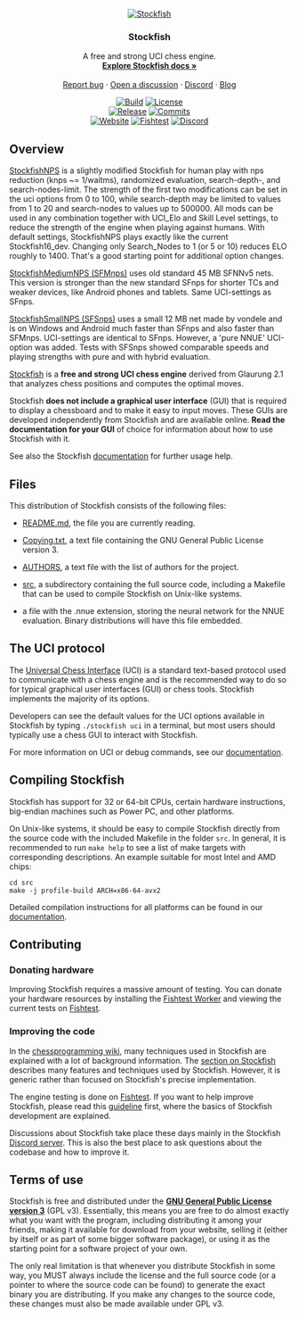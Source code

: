 <div align="center">

  [![Stockfish][stockfish128-logo]][website-link]

  <h3>Stockfish</h3>

  A free and strong UCI chess engine.
  <br>
  <strong>[Explore Stockfish docs »][wiki-link]</strong>
  <br>
  <br>
  [Report bug][issue-link]
  ·
  [Open a discussion][discussions-link]
  ·
  [Discord][discord-link]
  ·
  [Blog][website-blog-link]

  [![Build][build-badge]][build-link]
  [![License][license-badge]][license-link]
  <br>
  [![Release][release-badge]][release-link]
  [![Commits][commits-badge]][commits-link]
  <br>
  [![Website][website-badge]][website-link]
  [![Fishtest][fishtest-badge]][fishtest-link]
  [![Discord][discord-badge]][discord-link]

</div>

## Overview

[StockfishNPS](https://github.com/Joachim26/Stockfish) is a slightly modified Stockfish for human play with nps reduction (knps ~= 1/waitms), randomized evaluation, search-depth-, and search-nodes-limit. The strength of the first two modifications can be set in the uci options from 0 to 100, while search-depth may be limited to values from 1 to 20 and search-nodes to values up to 500000.
All mods can be used in any combination together with UCI_Elo and Skill Level settings, to reduce the strength of the engine when playing against humans. With default settings, StockfishNPS plays exactly like the current Stockfish16_dev. Changing only Search_Nodes to 1 (or 5 or 10) reduces ELO roughly to 1400. That's a good starting point for additional option changes. 

[StockfishMediumNPS (SFMnps)](https://github.com/Joachim26/Stockfish) uses old standard 45 MB SFNNv5 nets. This version is stronger than the new standard SFnps for shorter TCs and weaker devices, like Android phones and tablets. Same UCI-settings as SFnps.



[StockfishSmallNPS (SFSnps)](https://github.com/Joachim26/Stockfish) uses a small 12 MB net made by vondele and is on Windows and Android much faster than SFnps and also faster than SFMnps. UCI-settings are identical to SFnps. However, a 'pure NNUE' UCI-option was added. Tests with SFSnps showed comparable speeds and playing strengths with pure and with hybrid evaluation. 


[Stockfish][website-link] is a **free and strong UCI chess engine** derived from
Glaurung 2.1 that analyzes chess positions and computes the optimal moves.

Stockfish **does not include a graphical user interface** (GUI) that is required
to display a chessboard and to make it easy to input moves. These GUIs are
developed independently from Stockfish and are available online. **Read the
documentation for your GUI** of choice for information about how to use
Stockfish with it.

See also the Stockfish [documentation][wiki-usage-link] for further usage help.

## Files

This distribution of Stockfish consists of the following files:

  * [README.md][readme-link], the file you are currently reading.

  * [Copying.txt][license-link], a text file containing the GNU General Public
    License version 3.

  * [AUTHORS][authors-link], a text file with the list of authors for the project.

  * [src][src-link], a subdirectory containing the full source code, including a
    Makefile that can be used to compile Stockfish on Unix-like systems.

  * a file with the .nnue extension, storing the neural network for the NNUE
    evaluation. Binary distributions will have this file embedded.

## The UCI protocol

The [Universal Chess Interface][uci-link] (UCI) is a standard text-based protocol
used to communicate with a chess engine and is the recommended way to do so for
typical graphical user interfaces (GUI) or chess tools. Stockfish implements the
majority of its options.

Developers can see the default values for the UCI options available in Stockfish
by typing `./stockfish uci` in a terminal, but most users should typically use a
chess GUI to interact with Stockfish.

For more information on UCI or debug commands, see our [documentation][wiki-commands-link].

## Compiling Stockfish

Stockfish has support for 32 or 64-bit CPUs, certain hardware instructions,
big-endian machines such as Power PC, and other platforms.

On Unix-like systems, it should be easy to compile Stockfish directly from the
source code with the included Makefile in the folder `src`. In general, it is
recommended to run `make help` to see a list of make targets with corresponding
descriptions. An example suitable for most Intel and AMD chips:

```
cd src
make -j profile-build ARCH=x86-64-avx2
```

Detailed compilation instructions for all platforms can be found in our
[documentation][wiki-compile-link].

## Contributing

### Donating hardware

Improving Stockfish requires a massive amount of testing. You can donate your
hardware resources by installing the [Fishtest Worker][worker-link] and viewing
the current tests on [Fishtest][fishtest-link].

### Improving the code

In the [chessprogramming wiki][programming-link], many techniques used in
Stockfish are explained with a lot of background information.
The [section on Stockfish][programmingsf-link] describes many features
and techniques used by Stockfish. However, it is generic rather than
focused on Stockfish's precise implementation.

The engine testing is done on [Fishtest][fishtest-link].
If you want to help improve Stockfish, please read this [guideline][guideline-link]
first, where the basics of Stockfish development are explained.

Discussions about Stockfish take place these days mainly in the Stockfish
[Discord server][discord-link]. This is also the best place to ask questions
about the codebase and how to improve it.

## Terms of use

Stockfish is free and distributed under the
[**GNU General Public License version 3**][license-link] (GPL v3). Essentially,
this means you are free to do almost exactly what you want with the program,
including distributing it among your friends, making it available for download
from your website, selling it (either by itself or as part of some bigger
software package), or using it as the starting point for a software project of
your own.

The only real limitation is that whenever you distribute Stockfish in some way,
you MUST always include the license and the full source code (or a pointer to
where the source code can be found) to generate the exact binary you are
distributing. If you make any changes to the source code, these changes must
also be made available under GPL v3.


[authors-link]:       https://github.com/official-stockfish/Stockfish/blob/master/AUTHORS
[build-link]:         https://github.com/official-stockfish/Stockfish/actions/workflows/stockfish.yml
[commits-link]:       https://github.com/official-stockfish/Stockfish/commits/master
[discord-link]:       https://discord.gg/GWDRS3kU6R
[issue-link]:         https://github.com/official-stockfish/Stockfish/issues/new?assignees=&labels=&template=BUG-REPORT.yml
[discussions-link]:   https://github.com/official-stockfish/Stockfish/discussions/new
[fishtest-link]:      https://tests.stockfishchess.org/tests
[guideline-link]:     https://github.com/glinscott/fishtest/wiki/Creating-my-first-test
[license-link]:       https://github.com/official-stockfish/Stockfish/blob/master/Copying.txt
[programming-link]:   https://www.chessprogramming.org/Main_Page
[programmingsf-link]: https://www.chessprogramming.org/Stockfish
[readme-link]:        https://github.com/official-stockfish/Stockfish/blob/master/README.md
[release-link]:       https://github.com/official-stockfish/Stockfish/releases/latest
[src-link]:           https://github.com/official-stockfish/Stockfish/tree/master/src
[stockfish128-logo]:  https://stockfishchess.org/images/logo/icon_128x128.png
[uci-link]:           https://backscattering.de/chess/uci/
[website-link]:       https://stockfishchess.org
[website-blog-link]:  https://stockfishchess.org/blog/
[wiki-link]:          https://github.com/official-stockfish/Stockfish/wiki
[wiki-usage-link]:    https://github.com/official-stockfish/Stockfish/wiki/Download-and-usage
[wiki-compile-link]:  https://github.com/official-stockfish/Stockfish/wiki/Compiling-from-source
[wiki-commands-link]: https://github.com/official-stockfish/Stockfish/wiki/Commands
[worker-link]:        https://github.com/glinscott/fishtest/wiki/Running-the-worker

[build-badge]:        https://img.shields.io/github/actions/workflow/status/official-stockfish/Stockfish/stockfish.yml?branch=master&style=for-the-badge&label=stockfish&logo=github
[commits-badge]:      https://img.shields.io/github/commits-since/official-stockfish/Stockfish/latest?style=for-the-badge
[discord-badge]:      https://img.shields.io/discord/435943710472011776?style=for-the-badge&label=discord&logo=Discord
[fishtest-badge]:     https://img.shields.io/website?style=for-the-badge&down_color=red&down_message=Offline&label=Fishtest&up_color=success&up_message=Online&url=https%3A%2F%2Ftests.stockfishchess.org%2Ftests%2Ffinished
[license-badge]:      https://img.shields.io/github/license/official-stockfish/Stockfish?style=for-the-badge&label=license&color=success
[release-badge]:      https://img.shields.io/github/v/release/official-stockfish/Stockfish?style=for-the-badge&label=official%20release
[website-badge]:      https://img.shields.io/website?style=for-the-badge&down_color=red&down_message=Offline&label=website&up_color=success&up_message=Online&url=https%3A%2F%2Fstockfishchess.org
